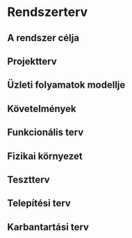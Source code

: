# Rendszerterv

## A rendszer célja

## Projektterv

## Üzleti folyamatok modellje

## Követelmények

## Funkcionális terv

## Fizikai környezet

## Tesztterv

## Telepítési terv

## Karbantartási terv

